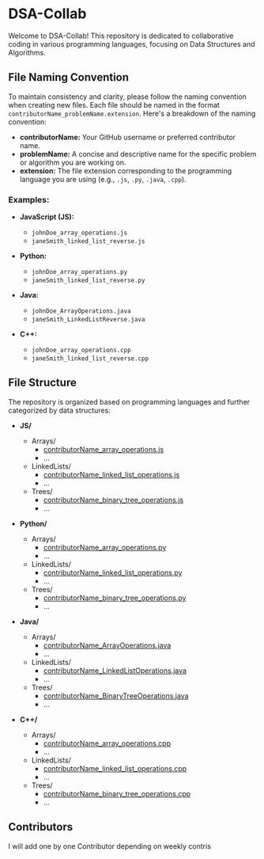 # DSA-Collab

Welcome to DSA-Collab! This repository is dedicated to collaborative coding in various programming languages, focusing on Data Structures and Algorithms.

## File Naming Convention

To maintain consistency and clarity, please follow the naming convention when creating new files. Each file should be named in the format `contributorName_problemName.extension`. Here's a breakdown of the naming convention:

- **contributorName:** Your GitHub username or preferred contributor name.
- **problemName:** A concise and descriptive name for the specific problem or algorithm you are working on.
- **extension:** The file extension corresponding to the programming language you are using (e.g., `.js`, `.py`, `.java`, `.cpp`).

### Examples:

- **JavaScript (JS):**
  - `johnDoe_array_operations.js`
  - `janeSmith_linked_list_reverse.js`

- **Python:**
  - `johnDoe_array_operations.py`
  - `janeSmith_linked_list_reverse.py`

- **Java:**
  - `johnDoe_ArrayOperations.java`
  - `janeSmith_LinkedListReverse.java`

- **C++:**
  - `johnDoe_array_operations.cpp`
  - `janeSmith_linked_list_reverse.cpp`

## File Structure

The repository is organized based on programming languages and further categorized by data structures:

- **JS/**
  - Arrays/
    - [contributorName_array_operations.js](JS/Arrays/contributorName_array_operations.js)
    - ...
  - LinkedLists/
    - [contributorName_linked_list_operations.js](JS/LinkedLists/contributorName_linked_list_operations.js)
    - ...
  - Trees/
    - [contributorName_binary_tree_operations.js](JS/Trees/contributorName_binary_tree_operations.js)
    - ...

- **Python/**
  - Arrays/
    - [contributorName_array_operations.py](Python/Arrays/contributorName_array_operations.py)
    - ...
  - LinkedLists/
    - [contributorName_linked_list_operations.py](Python/LinkedLists/contributorName_linked_list_operations.py)
    - ...
  - Trees/
    - [contributorName_binary_tree_operations.py](Python/Trees/contributorName_binary_tree_operations.py)
    - ...

- **Java/**
  - Arrays/
    - [contributorName_ArrayOperations.java](Java/Arrays/contributorName_ArrayOperations.java)
    - ...
  - LinkedLists/
    - [contributorName_LinkedListOperations.java](Java/LinkedLists/contributorName_LinkedListOperations.java)
    - ...
  - Trees/
    - [contributorName_BinaryTreeOperations.java](Java/Trees/contributorName_BinaryTreeOperations.java)
    - ...

- **C++/**
  - Arrays/
    - [contributorName_array_operations.cpp](C++/Arrays/contributorName_array_operations.cpp)
    - ...
  - LinkedLists/
    - [contributorName_linked_list_operations.cpp](C++/LinkedLists/contributorName_linked_list_operations.cpp)
    - ...
  - Trees/
    - [contributorName_binary_tree_operations.cpp](C++/Trees/contributorName_binary_tree_operations.cpp)
    - ...

## Contributors
I will add one by one Contributor depending on weekly contris 


